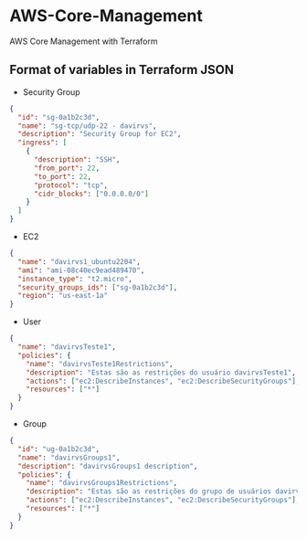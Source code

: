 # AWS-Core-Management

AWS Core Management with Terraform

## Format of variables in Terraform JSON

- Security Group

```json
{
  "id": "sg-0a1b2c3d",
  "name": "sg-tcp/udp-22 - davirvs",
  "description": "Security Group for EC2",
  "ingress": [
    {
      "description": "SSH",
      "from_port": 22,
      "to_port": 22,
      "protocol": "tcp",
      "cidr_blocks": ["0.0.0.0/0"]
    }
  ]
}
```

- EC2

```json
{
  "name": "davirvs1_ubuntu2204",
  "ami": "ami-08c40ec9ead489470",
  "instance_type": "t2.micro",
  "security_groups_ids": ["sg-0a1b2c3d"],
  "region": "us-east-1a"
}
```

- User

```json
{
  "name": "davirvsTeste1",
  "policies": {
    "name": "davirvsTeste1Restrictions",
    "description": "Estas são as restrições do usuário davirvsTeste1",
    "actions": ["ec2:DescribeInstances", "ec2:DescribeSecurityGroups"],
    "resources": ["*"]
  }
}
```

- Group

```json
{
  "id": "ug-0a1b2c3d",
  "name": "davirvsGroups1",
  "description": "davirvsGroups1 description",
  "policies": {
    "name": "davirvsGroups1Restrictions",
    "description": "Estas são as restrições do grupo de usuários davirvsGroups1",
    "actions": ["ec2:DescribeInstances", "ec2:DescribeSecurityGroups"],
    "resources": ["*"]
  }
}
```
